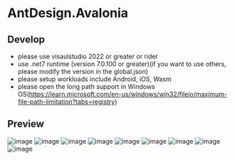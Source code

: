# AntDesign.Avalonia
## Develop
* please use visaulstudio 2022 or greater or rider
* use .net7 runtime (version 7.0.100 or greater)(if you want to use others, please modify the version in the global.json)
* please setup workloads include Android, iOS, Wasm 
* please open the long path support in Windows OS(https://learn.microsoft.com/en-us/windows/win32/fileio/maximum-file-path-limitation?tabs=registry)

## Preview
![image](https://user-images.githubusercontent.com/28770378/230071873-7b20966b-b4fc-44bc-b95a-5f71bfcd2d66.png)
![image](https://user-images.githubusercontent.com/28770378/230072050-756fdfdf-1eb9-4d0b-9387-af4bf8e5ec39.png)
![image](https://user-images.githubusercontent.com/28770378/230071946-ed768bb2-e701-4e79-bb64-7000958ee28c.png)
![image](https://user-images.githubusercontent.com/28770378/230072189-50dad7ae-af08-4891-9c4c-d3be307fcb64.png)
![image](https://user-images.githubusercontent.com/28770378/230072321-bc44c29d-6710-45bf-8df7-353109ad1b72.png)
![image](https://user-images.githubusercontent.com/28770378/230072402-d9cd6925-7c66-40c2-9e16-53a7b94c064f.png)
![image](https://user-images.githubusercontent.com/28770378/230072486-91facdae-bc25-49a6-809b-f307b02321b1.png)
![image](https://user-images.githubusercontent.com/28770378/230072518-2974c5b7-4d6d-43c1-8b9a-638cfec50242.png)
![image](https://user-images.githubusercontent.com/28770378/230072606-02410c97-1e17-4331-85e9-80384248b913.png)

